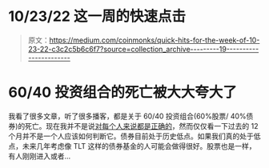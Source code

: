 # 10/23/22 这一周的快速点击

> 原文：<https://medium.com/coinmonks/quick-hits-for-the-week-of-10-23-22-c3c2c5b6c6f7?source=collection_archive---------19----------------------->

# 60/40 投资组合的死亡被大大夸大了

我看了很多文章，听了很多播客，都是关于 60/40 投资组合(60%股票/ 40%债券)的死亡。现在我并不是说[对每个人来说都是正确的](https://portfoliocharts.com/portfolio/swensen-portfolio/)，然而仅仅看一下过去的 12 个月并不是一个人应该如何判断它。债券目前处于历史低点。如果我们真的处于低点，未来几年考虑像 TLT 这样的债券基金的人可能会做得很好。股票也是一样，有人刚刚进入或者…